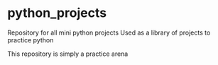 # python_projects
Repository for all mini python projects
Used as a library of projects to practice python

This repository is simply a practice arena

